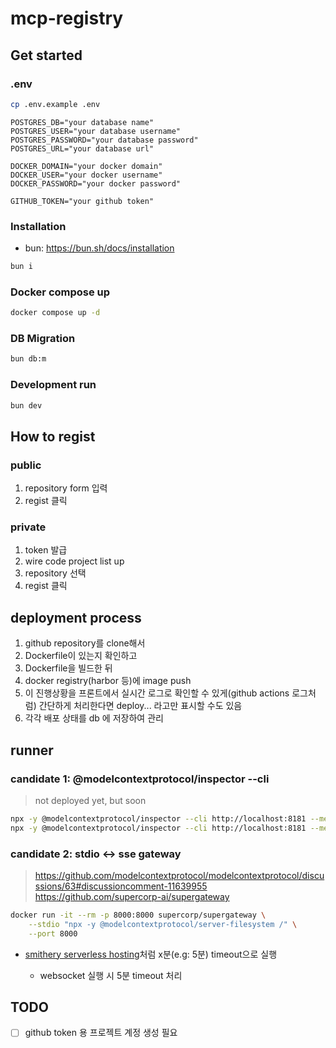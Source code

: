 # mcp-registry

## Get started

### .env

```bash
cp .env.example .env
```

```
POSTGRES_DB="your database name"
POSTGRES_USER="your database username"
POSTGRES_PASSWORD="your database password"
POSTGRES_URL="your database url"

DOCKER_DOMAIN="your docker domain"
DOCKER_USER="your docker username"
DOCKER_PASSWORD="your docker password"

GITHUB_TOKEN="your github token"
```

### Installation

- bun: https://bun.sh/docs/installation

```bash
bun i
```

### Docker compose up

```bash
docker compose up -d
```

### DB Migration

```bash
bun db:m
```

### Development run

```bash
bun dev
```

## How to regist

### public

1. repository form 입력
2. regist 클릭

### private

1. token 발급
2. wire code project list up
3. repository 선택
4. regist 클릭

## deployment process

1. github repository를 clone해서
2. Dockerfile이 있는지 확인하고
3. Dockerfile을 빌드한 뒤
4. docker registry(harbor 등)에 image push
5. 이 진행상황을 프론트에서 실시간 로그로 확인할 수 있게(github actions 로그처럼)
   간단하게 처리한다면 deploy... 라고만 표시할 수도 있음
6. 각각 배포 상태를 db 에 저장하여 관리

## runner

### candidate 1: @modelcontextprotocol/inspector --cli

> not deployed yet, but soon

```bash
npx -y @modelcontextprotocol/inspector --cli http://localhost:8181 --method tools/list
npx -y @modelcontextprotocol/inspector --cli http://localhost:8181 --method tools/call --tool-name echo --tool-arg message=test
```

### candidate 2: stdio <-> sse gateway

> https://github.com/modelcontextprotocol/modelcontextprotocol/discussions/63#discussioncomment-11639955  
> https://github.com/supercorp-ai/supergateway

```bash
docker run -it --rm -p 8000:8000 supercorp/supergateway \
    --stdio "npx -y @modelcontextprotocol/server-filesystem /" \
    --port 8000
```

- [smithery serverless hosting](https://smithery.ai/docs/deployments#serverless-hosting)처럼 x분(e.g: 5분) timeout으로 실행

  - websocket 실행 시 5분 timeout 처리

## TODO

- [ ] github token 용 프로젝트 계정 생성 필요
